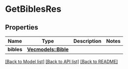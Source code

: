 # GetBiblesRes

## Properties

Name | Type | Description | Notes
------------ | ------------- | ------------- | -------------
**bibles** | [**Vec<models::Bible>**](Bible.md) |  | 

[[Back to Model list]](../README.md#documentation-for-models) [[Back to API list]](../README.md#documentation-for-api-endpoints) [[Back to README]](../README.md)


